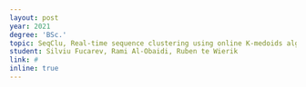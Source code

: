 ```yaml
---
layout: post
year: 2021
degree: 'BSc.'
topic: SeqClu, Real-time sequence clustering using online K-medoids algorithm
student: Silviu Fucarev, Rami Al-Obaidi, Ruben te Wierik
link: #
inline: true
---
```


